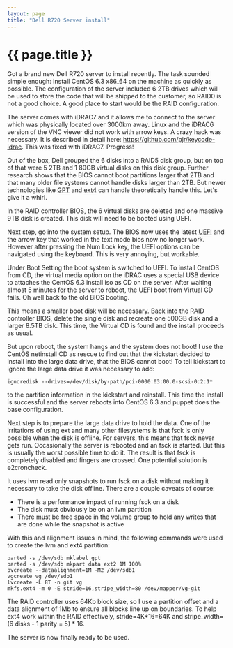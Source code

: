```yaml
---
layout: page
title: "Dell R720 Server install"
---
```

# {{ page.title }}

Got a brand new Dell R720 server to install recently. The task sounded
simple enough: Install CentOS 6.3 x86_64 on the machine as quickly as
possible. The configuration of the server included 6 2TB drives which
will be used to store the code that will be shipped to the customer,
so RAID0 is not a good choice. A good place to start would be the RAID
configuration.

The server comes with iDRAC7 and it allows me to connect to the server
which was physically located over 3000km away. Linux and the iDRAC6
version of the VNC viewer did not work with arrow keys. A crazy hack
was necessary. It is described in detail here:
https://github.com/pjr/keycode-idrac. This was fixed with
iDRAC7. Progress!

Out of the box, Dell grouped the 6 disks into a RAID5 disk group, but
on top of that were 5 2TB and 1 80GB virtual disks on this disk
group. Further research shows that the BIOS cannot boot partitions
larger that 2TB and that many older file systems cannot handle disks
larger than 2TB. But newer technologies like
[GPT](http://en.wikipedia.org/wiki/GUID_Partition_Table) and
[ext4](http://en.wikipedia.org/wiki/Ext4) can handle theoretically
handle this. Let's give it a whirl.

In the RAID controller BIOS, the 6 virtual disks are deleted and one
massive 9TB disk is created. This disk will need to be booted using
UEFI.

Next step, go into the system setup. The BIOS now uses the latest
[UEFI](http://en.wikipedia.org/wiki/Unified_Extensible_Firmware_Interface)
and the arrow key that worked in the text mode bios now no longer
work. However after pressing the Num Lock key, the UEFI options can be
navigated using the keyboard. This is very annoying, but workable.

Under Boot Setting the boot system is switched to UEFI. To install
CentOS from CD, the virtual media option on the iDRAC uses a special
USB device to attaches the CentOS 6.3 install iso as CD on the
server. After waiting almost 5 minutes for the server to reboot, the
UEFI boot from Virtual CD fails. Oh well back to the old BIOS booting.

This means a smaller boot disk will be necessary. Back into the RAID
controller BIOS, delete the single disk and recreate one 500GB disk
and a larger 8.5TB disk. This time, the Virtual CD is found and the
install proceeds as usual.

But upon reboot, the system hangs and the system does not boot! I use
the CentOS netinstall CD as rescue to find out that the kickstart
decided to install into the large data drive, that the BIOS cannot
boot! To tell kickstart to ignore the large data drive it was necessary
to add:

    ignoredisk --drives=/dev/disk/by-path/pci-0000:03:00.0-scsi-0:2:1*

to the partition information in the kickstart and reinstall. This time
the install is successful and the server reboots into CentOS 6.3 and
puppet does the base configuration.

Next step is to prepare the large data drive to hold the data. One of
the irritations of using ext and many other filesystems is that fsck
is only possible when the disk is offline. For servers, this means
that fsck never gets run. Occasionally the server is rebooted and an
fsck is started. But this is usually the worst possible time to do
it. The result is that fsck is completely disabled and fingers are
crossed. One potential solution is e2croncheck.

It uses lvm read only snapshots to run fsck on a disk without making
it necessary to take the disk offline. There are a couple caveats of
course:
- There is a performance impact of running fsck on a disk
- The disk must obviously be on an lvm partition
- There must be free space in the volume group to hold any writes that
  are done while the snapshot is active

With this and alignment issues in mind, the following commands were
used to create the lvm and ext4 partition:

    parted -s /dev/sdb mklabel gpt
    parted -s /dev/sdb mkpart data ext2 1M 100%
    pvcreate --dataalignment=1M -M2 /dev/sdb1
    vgcreate vg /dev/sdb1
    lvcreate -L 8T -n git vg
    mkfs.ext4 -m 0 -E stride=16,stripe_width=80 /dev/mapper/vg-git

The RAID controller uses 64Kb block size, so I use a partition offset
and a data alignment of 1Mb to ensure all blocks line up on
boundaries. To help ext4 work within the RAID effectively,
stride=4K*16=64K and stripe_width=(6 disks - 1 parity = 5) * 16.

The server is now finally ready to be used.
